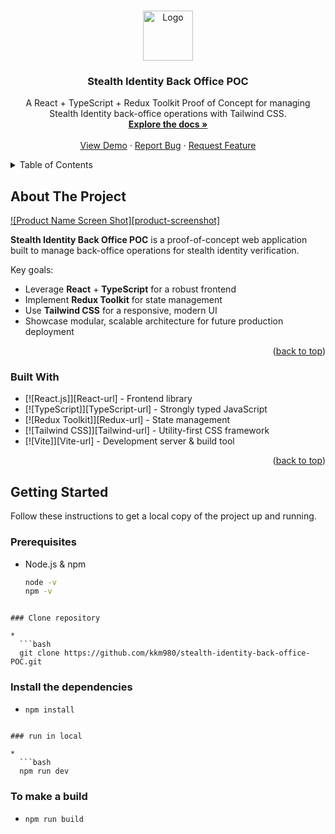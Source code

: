 <a id="readme-top"></a>

<br />
<div align="center">
  <a href="https://github.com/your_username/stealth-identity-backoffice-poc">
    <img src="images/logo.png" alt="Logo" width="80" height="80">
  </a>

  <h3 align="center">Stealth Identity Back Office POC</h3>

  <p align="center">
    A React + TypeScript + Redux Toolkit Proof of Concept for managing Stealth Identity back-office operations with Tailwind CSS.
    <br />
    <a href="https://github.com/kkm980/stealth-identity-backoffice-poc"><strong>Explore the docs »</strong></a>
    <br />
    <br />
    <a href="https://stealth-identity-back-office-poc.vercel.app/">View Demo</a>
    &middot;
    <a href="https://github.com/kkm980/stealth-identity-backoffice-poc/issues/new?labels=bug&template=bug-report.md">Report Bug</a>
    &middot;
    <a href="https://github.com/kkm980/stealth-identity-backoffice-poc/issues/new?labels=enhancement&template=feature-request.md">Request Feature</a>
  </p>
</div>

<details>
  <summary>Table of Contents</summary>
  <ol>
    <li>
      <a href="#about-the-project">About The Project</a>
      <ul>
        <li><a href="#built-with">Built With</a></li>
      </ul>
    </li>
    <li>
      <a href="#getting-started">Getting Started</a>
      <ul>
        <li><a href="#prerequisites">Prerequisites</a></li>
        <li><a href="#installation">Installation</a></li>
      </ul>
    </li>
    <li><a href="#usage">Usage</a></li>
    <li><a href="#roadmap">Roadmap</a></li>
    <li><a href="#contributing">Contributing</a></li>
    <li><a href="#license">License</a></li>
    <li><a href="#contact">Contact</a></li>
    <li><a href="#acknowledgments">Acknowledgments</a></li>
  </ol>
</details>

## About The Project

[![Product Name Screen Shot][product-screenshot]](https://example.com)

**Stealth Identity Back Office POC** is a proof-of-concept web application built to manage back-office operations for stealth identity verification.  

Key goals:  
* Leverage **React** + **TypeScript** for a robust frontend  
* Implement **Redux Toolkit** for state management  
* Use **Tailwind CSS** for a responsive, modern UI  
* Showcase modular, scalable architecture for future production deployment  

<p align="right">(<a href="#readme-top">back to top</a>)</p>

### Built With

* [![React.js]][React-url] - Frontend library
* [![TypeScript]][TypeScript-url] - Strongly typed JavaScript
* [![Redux Toolkit]][Redux-url] - State management
* [![Tailwind CSS]][Tailwind-url] - Utility-first CSS framework
* [![Vite]][Vite-url] - Development server & build tool

<p align="right">(<a href="#readme-top">back to top</a>)</p>

## Getting Started

Follow these instructions to get a local copy of the project up and running.

### Prerequisites

*
  Node.js & npm
  ```bash
  node -v
  npm -v
```

### Clone repository

*
  ```bash
  git clone https://github.com/kkm980/stealth-identity-back-office-POC.git
```

### Install the dependencies

*
  ```bash
  npm install
```

### run in local

*
  ```bash
  npm run dev
```

### To make a build

*
  ```bash
  npm run build
```
